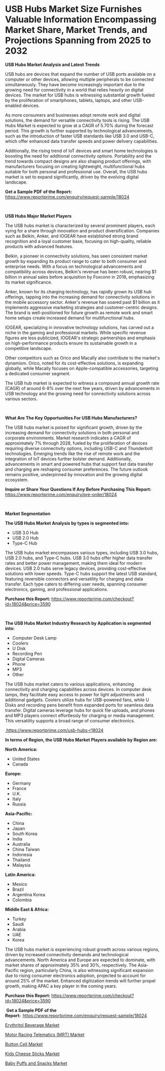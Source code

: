 <p><h1>USB Hubs Market Size Furnishes Valuable Information Encompassing Market Share, Market Trends, and Projections Spanning from 2025 to 2032</h1></p><p><strong>USB Hubs Market Analysis and Latest Trends</strong></p>
<p><p>USB hubs are devices that expand the number of USB ports available on a computer or other devices, allowing multiple peripherals to be connected simultaneously. They have become increasingly important due to the growing need for connectivity in a world that relies heavily on digital devices. The market for USB hubs is witnessing substantial growth fueled by the proliferation of smartphones, tablets, laptops, and other USB-enabled devices.</p><p>As more consumers and businesses adopt remote work and digital solutions, the demand for versatile connectivity tools is rising. The USB Hubs Market is expected to grow at a CAGR of 5.70% during the forecast period. This growth is further supported by technological advancements, such as the introduction of faster USB standards like USB 3.0 and USB-C, which offer enhanced data transfer speeds and power delivery capabilities.</p><p>Additionally, the rising trend of IoT devices and smart home technologies is boosting the need for additional connectivity options. Portability and the trend towards compact designs are also shaping product offerings, with manufacturers focusing on creating lightweight, multifunctional hubs suitable for both personal and professional use. Overall, the USB hubs market is set to expand significantly, driven by the evolving digital landscape.</p></p>
<p><strong>Get a Sample PDF of the Report:&nbsp;</strong> <a href="https://www.reportprime.com/enquiry/request-sample/18024?utm_campaign=2932&utm_medium=2&utm_source=Github&utm_content=ia&utm_term=18032025&utm_id=usb-hubs">https://www.reportprime.com/enquiry/request-sample/18024</a></p>
<p>&nbsp;</p>
<p><strong>USB Hubs Major Market Players</strong></p>
<p><p>The USB hubs market is characterized by several prominent players, each vying for a share through innovation and product diversification. Companies such as Belkin, Anker, and IOGEAR have established strong brand recognition and a loyal customer base, focusing on high-quality, reliable products with advanced features.</p><p>Belkin, a pioneer in connectivity solutions, has seen consistent market growth by expanding its product range to cater to both consumer and enterprise needs. With a focus on technological advancements and compatibility across devices, Belkin's revenue has been robust, nearing $1 billion in annual sales before acquisition by Foxconn in 2018, emphasizing its market significance.</p><p>Anker, known for its charging technology, has rapidly grown its USB hub offerings, tapping into the increasing demand for connectivity solutions in the mobile accessory sector. Anker's revenue has soared past $1 billion as it implements aggressive marketing strategies and customer-centric designs. The brand is well-positioned for future growth as remote work and smart home setups create increased demand for multifunctional hubs.</p><p>IOGEAR, specializing in innovative technology solutions, has carved out a niche in the gaming and professional markets. While specific revenue figures are less publicized, IOGEAR's strategic partnerships and emphasis on high-performance products ensure its sustainable growth in a competitive landscape.</p><p>Other competitors such as Orico and Macally also contribute to the market's dynamism. Orico, noted for its cost-effective solutions, is expanding globally, while Macally focuses on Apple-compatible accessories, targeting a dedicated consumer segment. </p><p>The USB hub market is expected to witness a compound annual growth rate (CAGR) of around 6-8% over the next few years, driven by advancements in USB technology and the growing need for connectivity solutions across various sectors.</p></p>
<p>&nbsp;</p>
<p><strong>What Are The Key Opportunities For USB Hubs Manufacturers?</strong></p>
<p><p>The USB hubs market is poised for significant growth, driven by the increasing demand for connectivity solutions in both personal and corporate environments. Market research indicates a CAGR of approximately 7% through 2028, fueled by the proliferation of devices requiring diverse connectivity options, including USB-C and Thunderbolt technologies. Emerging trends like the rise of remote work and the integration of IoT devices further bolster demand. Additionally, advancements in smart and powered hubs that support fast data transfer and charging are reshaping consumer preferences. The future outlook remains positive, underpinned by innovation and the growing digital ecosystem.</p></p>
<p><strong>Inquire or Share Your Questions If Any Before Purchasing This Report:</strong> <a href="https://www.reportprime.com/enquiry/pre-order/18024?utm_campaign=2932&utm_medium=2&utm_source=Github&utm_content=ia&utm_term=18032025&utm_id=usb-hubs">https://www.reportprime.com/enquiry/pre-order/18024</a></p>
<p>&nbsp;</p>
<p><strong>Market Segmentation</strong></p>
<p><strong>The USB Hubs Market Analysis by types is segmented into:</strong></p>
<p><ul><li>USB 3.0 Hub</li><li>USB 2.0 Hub</li><li>Type-C Hub</li></ul></p>
<p><p>The USB hubs market encompasses various types, including USB 3.0 hubs, USB 2.0 hubs, and Type-C hubs. USB 3.0 hubs offer higher data transfer rates and better power management, making them ideal for modern devices. USB 2.0 hubs serve legacy devices, providing cost-effective solutions with lower speeds. Type-C hubs support the latest USB standard, featuring reversible connectors and versatility for charging and data transfer. Each type caters to differing user needs, spanning consumer electronics, gaming, and professional applications.</p></p>
<p><strong>Purchase this Report:&nbsp;</strong><a href="https://www.reportprime.com/checkout?id=18024&price=3590&utm_campaign=2932&utm_medium=2&utm_source=Github&utm_content=ia&utm_term=18032025&utm_id=usb-hubs">https://www.reportprime.com/checkout?id=18024&price=3590</a></p>
<p>&nbsp;</p>
<p><strong>The USB Hubs Market Industry Research by Application is segmented into:</strong></p>
<p><ul><li>Computer Desk Lamp</li><li>Coolers</li><li>U Disk</li><li>Recording Pen</li><li>Digital Cameras</li><li>Phone</li><li>MP3</li><li>Other</li></ul></p>
<p><p>The USB hubs market caters to various applications, enhancing connectivity and charging capabilities across devices. In computer desk lamps, they facilitate easy access to power for light adjustments and additional gadgets. Coolers utilize hubs for USB-powered fans, while U Disks and recording pens benefit from expanded ports for seamless data transfer. Digital cameras leverage hubs for quick file uploads, and phones and MP3 players connect effortlessly for charging or media management. This versatility supports a broad range of consumer electronics.</p></p>
<p><a href="https://www.reportprime.com/usb-hubs-r18024?utm_campaign=2932&utm_medium=2&utm_source=Github&utm_content=ia&utm_term=18032025&utm_id=usb-hubs">&nbsp;https://www.reportprime.com/usb-hubs-r18024</a></p>
<p><strong>In terms of Region, the USB Hubs Market Players available by Region are:</strong></p>
<p>
    <p> <strong> North America: </strong>
        <ul>
            <li>United States</li>
            <li>Canada</li>
        </ul>
        </p> 
    <p> <strong> Europe: </strong>
        <ul>
            <li>Germany</li>
            <li>France</li>
            <li>U.K.</li>
            <li>Italy</li>
            <li>Russia</li>
        </ul>
        </p> 
    <p> <strong> Asia-Pacific: </strong>
        <ul>
            <li>China</li>
            <li>Japan</li>
            <li>South Korea</li>
            <li>India</li>
            <li>Australia</li>
            <li>China Taiwan</li>
            <li>Indonesia</li>
            <li>Thailand</li>
            <li>Malaysia</li>
        </ul>
        </p> 
    <p> <strong> Latin America: </strong>
        <ul>
            <li>Mexico</li>
            <li>Brazil</li>
            <li>Argentina Korea</li>
            <li>Colombia</li>
        </ul>
        </p> 
    <p> <strong> Middle East & Africa: </strong>
        <ul>
            <li>Turkey</li>
            <li>Saudi</li>
            <li>Arabia</li>
            <li>UAE</li>
            <li>Korea</li>
        </ul>
    </p>
    </p>
<p><p>The USB hubs market is experiencing robust growth across various regions, driven by increased connectivity demands and technological advancements. North America and Europe are expected to dominate, with market shares of approximately 35% and 30%, respectively. The Asia-Pacific region, particularly China, is also witnessing significant expansion due to rising consumer electronics adoption, projected to account for around 25% of the market. Enhanced digitization trends will further propel growth, making APAC a key player in the coming years.</p></p>
<p><strong>Purchase this Report: </strong><a href="https://www.reportprime.com/checkout?id=18024&price=3590&utm_campaign=2932&utm_medium=2&utm_source=Github&utm_content=ia&utm_term=18032025&utm_id=usb-hubs">https://www.reportprime.com/checkout?id=18024&price=3590</a></p>
<p>&nbsp;<strong>Get a Sample PDF of the Report:&nbsp;&nbsp;</strong><a href="https://www.reportprime.com/enquiry/request-sample/18024?utm_campaign=2932&utm_medium=2&utm_source=Github&utm_content=ia&utm_term=18032025&utm_id=usb-hubs">https://www.reportprime.com/enquiry/request-sample/18024</a></p>
<p><strong></strong></p>
<p><p><a href="https://www.linkedin.com/pulse/navigating-erythritol-beverage-market-size-using-103-cagr-7ve2e?utm_campaign=2932&utm_medium=2&utm_source=Github&utm_content=ia&utm_term=18032025&utm_id=usb-hubs">Erythritol Beverage Market</a></p><p><a href="https://www.linkedin.com/pulse/future-growth-prospects-motor-racing-telematics-mrt-market-size-ebexc?utm_campaign=2932&utm_medium=2&utm_source=Github&utm_content=ia&utm_term=18032025&utm_id=usb-hubs">Motor Racing Telematics (MRT) Market</a></p><p><a href="https://github.com/aidelndasse/Market-Research-Report-List-1/blob/main/button-cell-market.md?utm_campaign=2932&utm_medium=2&utm_source=Github&utm_content=ia&utm_term=18032025&utm_id=usb-hubs">Button Cell Market</a></p><p><a href="https://www.linkedin.com/pulse/kids-cheese-sticks-market-overview-components-application-8uwwe?utm_campaign=2932&utm_medium=2&utm_source=Github&utm_content=ia&utm_term=18032025&utm_id=usb-hubs">Kids Cheese Sticks Market</a></p><p><a href="https://www.linkedin.com/pulse/detailed-baby-puffs-snacks-market-report-2025-2032-technology-azuhe?utm_campaign=2932&utm_medium=2&utm_source=Github&utm_content=ia&utm_term=18032025&utm_id=usb-hubs">Baby Puffs and Snacks Market</a></p></p>